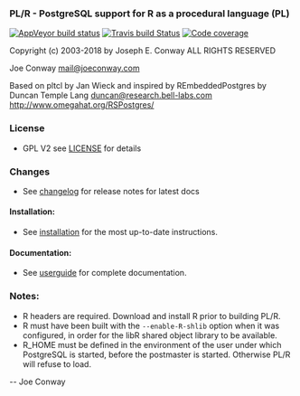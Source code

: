 ### PL/R - PostgreSQL support for R as a procedural language (PL)
[![AppVeyor build status](https://ci.appveyor.com/api/projects/status/github/postgres-plr/plr)](https://ci.appveyor.com/project/davecramer/plr-daun5) [![Travis build Status](https://travis-ci.org/postgres-plr/plr.png)](https://travis-ci.org/postgres-plr/plr) [![Code coverage](https://img.shields.io/codecov/c/github/postgres-plr/plr.svg?maxAge=2592000)](https://codecov.io/github/postgres-plr/plr)

 Copyright (c) 2003-2018 by Joseph E. Conway ALL RIGHTS RESERVED

 Joe Conway <mail@joeconway.com>

 Based on pltcl by Jan Wieck
 and inspired by REmbeddedPostgres by
 Duncan Temple Lang <duncan@research.bell-labs.com>
 http://www.omegahat.org/RSPostgres/

### License
- GPL V2 see [LICENSE](LICENSE) for details

### Changes
- See [changelog](CHANGELOG.md) for release notes for latest docs

#### Installation:
- See [installation](userguide.md#installation) for the most up-to-date instructions.

#### Documentation:
- See [userguide](userguide.md) for complete documentation.

### Notes:
 - R headers are required. Download and install R prior to building PL/R.
 - R must have been built with the ```--enable-R-shlib``` option when it was
      configured, in order for the libR shared object library to be available.
 - R_HOME must be defined in the environment of the user under which
      PostgreSQL is started, before the postmaster is started. Otherwise
      PL/R will refuse to load.

-- Joe Conway
